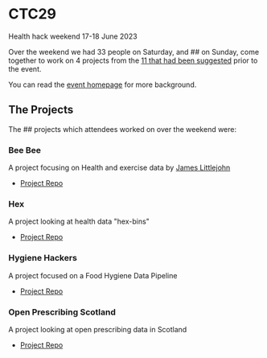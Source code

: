 # CTC29
Health hack weekend 17-18 June 2023

Over the weekend we had 33 people on Saturday, and ## on Sunday, come together to work on 4 projects from the [11 that had been suggested](https://docs.google.com/document/d/1UScD0wlgVOk-1gyNyev2wckervLN6pw2DxIxLer96dM) prior to the event. 

You can read the [event homepage](https://codethecity.org/ctc29/) for more background. 

## The Projects
The ## projects which attendees worked on over the weekend were:

### Bee Bee

A project focusing on Health and exercise data by [James Littlejohn](https://twitter.com/aboynejames)

- [Project Repo](https://github.com/healthscience/bbAI)

### Hex

A project looking at health data "hex-bins"

- [Project Repo](https://github.com/CodeTheCity/hex/)

### Hygiene Hackers

A project focused on a Food Hygiene Data Pipeline

- [Project Repo](https://github.com/CodeTheCity/food_hygiene-data-pipeline)


### Open Prescribing Scotland

A project looking at open prescribing data in Scotland

- [Project Repo](https://github.com/CodeTheCity/open_prescribing_scotland)